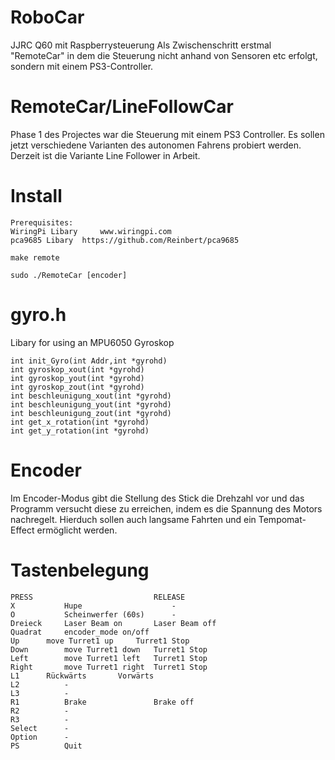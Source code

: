 # RoboCar
JJRC Q60 mit Raspberrysteuerung
Als Zwischenschritt erstmal "RemoteCar" in dem die Steuerung nicht anhand von Sensoren etc erfolgt, sondern mit einem PS3-Controller.

# RemoteCar/LineFollowCar
Phase 1 des Projectes war die Steuerung mit einem PS3 Controller.
Es sollen jetzt verschiedene Varianten des autonomen Fahrens probiert werden.
Derzeit ist die Variante Line Follower in Arbeit.

# Install


	Prerequisites:
	WiringPi Libary 	www.wiringpi.com
	pca9685 Libary 	https://github.com/Reinbert/pca9685
	
	make remote
  	
	sudo ./RemoteCar [encoder]

# gyro.h
Libary for using an MPU6050 Gyroskop

	int init_Gyro(int Addr,int *gyrohd)
	int gyroskop_xout(int *gyrohd)
	int gyroskop_yout(int *gyrohd)
	int gyroskop_zout(int *gyrohd)
	int beschleunigung_xout(int *gyrohd)
	int beschleunigung_yout(int *gyrohd)
	int beschleunigung_zout(int *gyrohd)
	int get_x_rotation(int *gyrohd)
	int get_y_rotation(int *gyrohd)

# Encoder
Im Encoder-Modus gibt die Stellung des Stick die Drehzahl vor und das Programm versucht diese zu erreichen, indem es die Spannung des Motors nachregelt.
Hierduch sollen auch langsame Fahrten und ein Tempomat-Effect ermöglicht werden.

# Tastenbelegung

	PRESS							RELEASE
	X			Hupe					-
	O    		Scheinwerfer (60s)		-
	Dreieck		Laser Beam on		Laser Beam off			
	Quadrat		encoder_mode on/off
	Up		move Turret1 up		Turret1 Stop
	Down		move Turret1 down	Turret1 Stop
	Left		move Turret1 left	Turret1 Stop
	Right		move Turret1 right	Turret1 Stop
	L1		Rückwärts		Vorwärts
	L2			-		
	L3			-
	R1			Brake               Brake off
	R2			-
	R3			-
	Select		-
	Option		-
	PS			Quit

